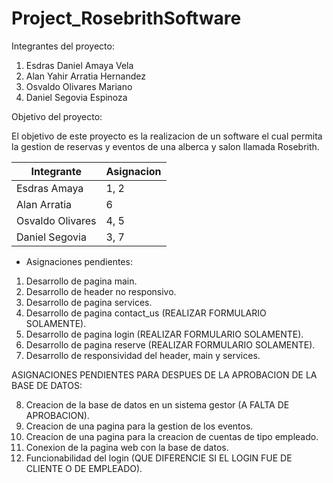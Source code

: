 # Project_RosebrithSoftware
Integrantes del proyecto:
1. Esdras Daniel Amaya Vela
2. Alan Yahir Arratia Hernandez
3. Osvaldo Olivares Mariano
4. Daniel Segovia Espinoza

Objetivo del proyecto:

El objetivo de este proyecto es la realizacion de un software el cual permita la gestion de reservas y eventos de una alberca y salon llamada Rosebrith.

| Integrante | Asignacion |
|------------|-----------|
| Esdras Amaya | 1, 2 |
| Alan Arratia | 6 |
| Osvaldo Olivares | 4, 5 |
| Daniel Segovia | 3, 7 |

- Asignaciones pendientes:
1. Desarrollo de pagina main.
2. Desarrollo de header no responsivo.
3. Desarrollo de pagina services.
4. Desarrollo de pagina contact_us (REALIZAR FORMULARIO SOLAMENTE).
5. Desarrollo de pagina login (REALIZAR FORMULARIO SOLAMENTE).
6. Desarrollo de pagina reserve (REALIZAR FORMULARIO SOLAMENTE).
7. Desarrollo de responsividad del header, main y services.

ASIGNACIONES PENDIENTES PARA DESPUES DE LA APROBACION DE LA BASE DE DATOS:

8. Creacion de la base de datos en un sistema gestor (A FALTA DE APROBACION).
9. Creacion de una pagina para la gestion de los eventos.
10. Creacion de una pagina para la creacion de cuentas de tipo empleado.
11. Conexion de la pagina web con la base de datos.
12. Funcionabilidad del login (QUE DIFERENCIE SI EL LOGIN FUE DE CLIENTE O DE EMPLEADO).
